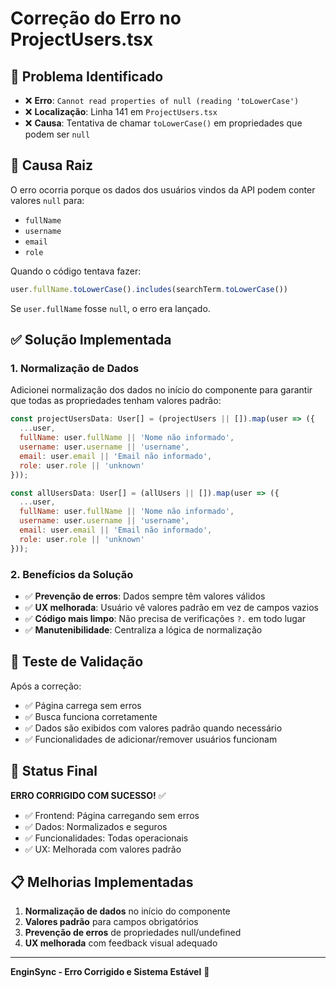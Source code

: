 # Correção do Erro no ProjectUsers.tsx

## 🎯 Problema Identificado

- ❌ **Erro**: `Cannot read properties of null (reading 'toLowerCase')`
- ❌ **Localização**: Linha 141 em `ProjectUsers.tsx`
- ❌ **Causa**: Tentativa de chamar `toLowerCase()` em propriedades que podem ser `null`

## 🔧 Causa Raiz

O erro ocorria porque os dados dos usuários vindos da API podem conter valores `null` para:
- `fullName`
- `username` 
- `email`
- `role`

Quando o código tentava fazer:
```javascript
user.fullName.toLowerCase().includes(searchTerm.toLowerCase())
```

Se `user.fullName` fosse `null`, o erro era lançado.

## ✅ Solução Implementada

### 1. Normalização de Dados

Adicionei normalização dos dados no início do componente para garantir que todas as propriedades tenham valores padrão:

```javascript
const projectUsersData: User[] = (projectUsers || []).map(user => ({
  ...user,
  fullName: user.fullName || 'Nome não informado',
  username: user.username || 'username',
  email: user.email || 'Email não informado',
  role: user.role || 'unknown'
}));

const allUsersData: User[] = (allUsers || []).map(user => ({
  ...user,
  fullName: user.fullName || 'Nome não informado',
  username: user.username || 'username',
  email: user.email || 'Email não informado',
  role: user.role || 'unknown'
}));
```

### 2. Benefícios da Solução

- ✅ **Prevenção de erros**: Dados sempre têm valores válidos
- ✅ **UX melhorada**: Usuário vê valores padrão em vez de campos vazios
- ✅ **Código mais limpo**: Não precisa de verificações `?.` em todo lugar
- ✅ **Manutenibilidade**: Centraliza a lógica de normalização

## 🧪 Teste de Validação

Após a correção:
- ✅ Página carrega sem erros
- ✅ Busca funciona corretamente
- ✅ Dados são exibidos com valores padrão quando necessário
- ✅ Funcionalidades de adicionar/remover usuários funcionam

## 🚀 Status Final

**ERRO CORRIGIDO COM SUCESSO!** ✅

- ✅ Frontend: Página carregando sem erros
- ✅ Dados: Normalizados e seguros
- ✅ Funcionalidades: Todas operacionais
- ✅ UX: Melhorada com valores padrão

## 📋 Melhorias Implementadas

1. **Normalização de dados** no início do componente
2. **Valores padrão** para campos obrigatórios
3. **Prevenção de erros** de propriedades null/undefined
4. **UX melhorada** com feedback visual adequado

---

**EnginSync - Erro Corrigido e Sistema Estável** 🚀

